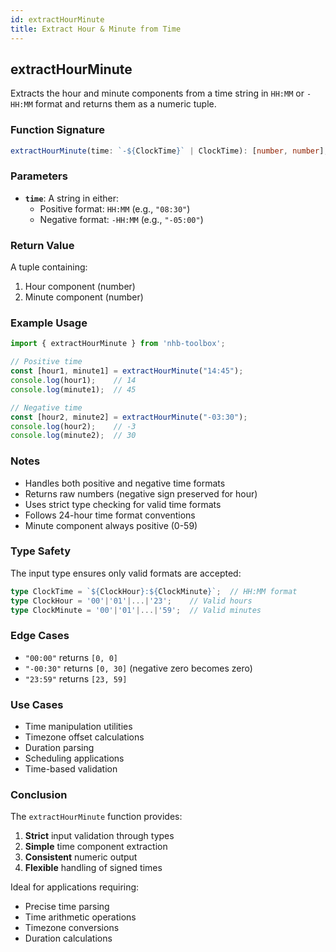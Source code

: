 ```yaml
---
id: extractHourMinute  
title: Extract Hour & Minute from Time 
---
```


## extractHourMinute

Extracts the hour and minute components from a time string in `HH:MM` or `-HH:MM` format and returns them as a numeric tuple.

### Function Signature

```typescript
extractHourMinute(time: `-${ClockTime}` | ClockTime): [number, number];
```

### Parameters

- **`time`**: A string in either:
  - Positive format: `HH:MM` (e.g., `"08:30"`)
  - Negative format: `-HH:MM` (e.g., `"-05:00"`)

### Return Value

A tuple containing:

1. Hour component (number)
2. Minute component (number)

### Example Usage

```typescript
import { extractHourMinute } from 'nhb-toolbox';

// Positive time
const [hour1, minute1] = extractHourMinute("14:45");
console.log(hour1);    // 14
console.log(minute1);  // 45

// Negative time
const [hour2, minute2] = extractHourMinute("-03:30");
console.log(hour2);    // -3
console.log(minute2);  // 30
```

### Notes

- Handles both positive and negative time formats
- Returns raw numbers (negative sign preserved for hour)
- Uses strict type checking for valid time formats
- Follows 24-hour time format conventions
- Minute component always positive (0-59)

### Type Safety

The input type ensures only valid formats are accepted:

```typescript
type ClockTime = `${ClockHour}:${ClockMinute}`;  // HH:MM format
type ClockHour = '00'|'01'|...|'23';    // Valid hours
type ClockMinute = '00'|'01'|...|'59';  // Valid minutes
```

### Edge Cases

- `"00:00"` returns `[0, 0]`
- `"-00:30"` returns `[0, 30]` (negative zero becomes zero)
- `"23:59"` returns `[23, 59]`

### Use Cases

- Time manipulation utilities
- Timezone offset calculations
- Duration parsing
- Scheduling applications
- Time-based validation

### Conclusion

The `extractHourMinute` function provides:

1. **Strict** input validation through types
2. **Simple** time component extraction
3. **Consistent** numeric output
4. **Flexible** handling of signed times

Ideal for applications requiring:

- Precise time parsing
- Time arithmetic operations
- Timezone conversions
- Duration calculations
